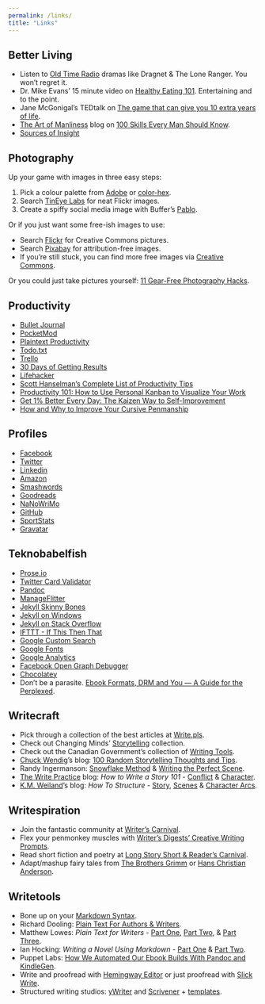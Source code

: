 ```yaml
---
permalink: /links/
title: "Links"
---
```

<h2 id="better-living">Better Living</h2>
<ul>
<li>Listen to <a href="https://archive.org/details/oldtimeradio">Old Time Radio</a> dramas like Dragnet &amp; The Lone Ranger. You won’t regret it.</li>
<li>Dr. Mike Evans’ 15 minute video on <a href="https://www.youtube.com/watch?v=fqhYBTg73fw">Healthy Eating 101</a>. Entertaining and to the point.</li>
<li>Jane McGonigal’s TEDtalk on <a href="https://www.ted.com/talks/jane_mcgonigal_the_game_that_can_give_you_10_extra_years_of_life">The game that can give you 10 extra years of life</a>.</li>
<li><a href="http://www.artofmanliness.com/">The Art of Manliness</a> blog on <a href="http://www.artofmanliness.com/2015/09/28/100-skills-every-man-should-know/">100 Skills Every Man Should Know</a>.</li>
<li><a href="http://sourcesofinsight.com/">Sources of Insight</a></li>
</ul>
<h2 id="photography">Photography</h2>
<p>Up your game with images in three easy steps:</p>
<ol>
<li>Pick a colour palette from <a href="https://color.adobe.com/explore/newest/">Adobe</a> or <a href="http://www.color-hex.com/color-palettes/">color-hex</a>.</li>
<li>Search <a href="http://labs.tineye.com/multicolr/">TinEye Labs</a> for neat Flickr images.</li>
<li>Create a spiffy social media image with Buffer’s <a href="https://buffer.com/pablo">Pablo</a>.</li>
</ol>
<p>Or if you just want some free-ish images to use:</p>
<ul>
<li>Search <a href="https://www.flickr.com/search/?l=commderiv">Flickr</a> for Creative Commons pictures.</li>
<li>Search <a href="https://pixabay.com/">Pixabay</a> for attribution-free images.</li>
<li>If you’re still stuck, you can find more free images via <a href="http://search.creativecommons.org/">Creative Commons</a>.</li>
</ul>
<p>Or you could just take pictures yourself: <a href="http://www.lifehack.org/articles/lifestyle/11-gear-free-photography-hacks.html">11 Gear-Free Photography Hacks</a>.</p>
<h2 id="productivity">Productivity</h2>
<ul>
<li><a href="http://bulletjournal.com/">Bullet Journal</a></li>
<li><a href="http://www.pocketmod.com/">PocketMod</a></li>
<li><a href="http://plaintext-productivity.net/">Plaintext Productivity</a></li>
<li><a href="http://www.todotxt.com/">Todo.txt</a></li>
<li><a href="https://trello.com/douglangille/recommend/">Trello</a></li>
<li><a href="http://www.30daysofgettingresults.com/">30 Days of Getting Results</a></li>
<li><a href="http://lifehacker.com/">Lifehacker</a></li>
<li><a href="http://www.hanselman.com/blog/ScottHanselmansCompleteListOfProductivityTips.aspx">Scott Hanselman’s Complete List of Productivity Tips</a></li>
<li><a href="http://lifehacker.com/productivity-101-how-to-use-personal-kanban-to-visuali-1687948640">Productivity 101: How to Use Personal Kanban to Visualize Your Work</a></li>
<li><a href="http://www.artofmanliness.com/2015/08/10/get-1-better-every-day-the-kaizen-way-to-self-improvement/">Get 1% Better Every Day: The Kaizen Way to Self-Improvement</a></li>
<li><a href="http://www.artofmanliness.com/2014/12/16/improve-your-cursive-handwriting/">How and Why to Improve Your Cursive Penmanship</a></li>
</ul>
<h2 id="profiles">Profiles</h2>
<ul>
<li><a href="https://www.facebook.com/RealDougLangille">Facebook</a></li>
<li><a href="https://twitter.com/douglangille">Twitter</a></li>
<li><a href="https://www.linkedin.com/in/douglangille">Linkedin</a></li>
<li><a href="https://amazon.com/author/douglangille">Amazon</a></li>
<li><a href="https://www.smashwords.com/profile/view/douglangille">Smashwords</a></li>
<li><a href="https://www.goodreads.com/douglangille">Goodreads</a></li>
<li><a href="https://nanowrimo.org/participants/douglangille">NaNoWriMo</a></li>
<li><a href="https://github.com/douglangille">GitHub</a></li>
<li><a href="https://www.sportstats.ca/dashboard/results.xhtml?userid=11354">SportStats</a></li>
<li><a href="https://gravatar.com/douglangille">Gravatar</a></li>
</ul>
<h2 id="teknobabelfish">Teknobabelfish</h2>
<ul>
<li><a href="http://prose.io/">Prose.io</a></li>
<li><a href="https://cards-dev.twitter.com/validator">Twitter Card Validator</a></li>
<li><a href="http://pandoc.org/">Pandoc</a></li>
<li><a href="https://manageflitter.com/">ManageFlitter</a></li>
<li><a href="https://mmistakes.github.io/skinny-bones-jekyll/">Jekyll Skinny Bones</a></li>
<li><a href="http://todthomson.com/2015/01/11/jekyll-on-windows/">Jekyll on Windows</a></li>
<li><a href="http://stackoverflow.com/questions/tagged/jekyll">Jekyll on Stack Overflow</a></li>
<li><a href="https://ifttt.com/">IFTTT - If This Then That</a></li>
<li><a href="https://cse.google.com/">Google Custom Search</a></li>
<li><a href="https://www.google.com/fonts/">Google Fonts</a></li>
<li><a href="https://www.google.com/analytics/web/">Google Analytics</a></li>
<li><a href="https://developers.facebook.com/tools/debug/og/object/">Facebook Open Graph Debugger</a></li>
<li><a href="https://chocolatey.org/">Chocolatey</a></li>
<li>Don’t be a parasite. <a href="https://apprenticealf.wordpress.com/2011/01/13/ebooks-formats-drm-and-you-%E2%80%94-a-guide-for-the-perplexed/">Ebook Formats, DRM and You — A Guide for the Perplexed</a>.</li>
</ul>
<h2 id="writecraft">Writecraft</h2>
<ul>
<li>Pick through a collection of the best articles at <a href="http://writepls.com/">Write.pls</a>.</li>
<li>Check out Changing Minds’ <a href="http://changingminds.org/disciplines/storytelling/storytelling.htm">Storytelling</a> collection.</li>
<li>Check out the Canadian Government’s collection of <a href="http://www.noslangues-ourlanguages.gc.ca/bien-well/outils-tools-eng.html">Writing Tools</a>.</li>
<li><a href="http://terribleminds.com/ramble/blog/">Chuck Wendig</a>’s blog: <a href="http://terribleminds.com/ramble/2015/08/04/100-random-storytelling-thoughts-and-tips-starting-now/">100 Random Storytelling Thoughts and Tips</a>.</li>
<li>Randy Ingermanson: <a href="http://www.advancedfictionwriting.com/articles/snowflake-method/">Snowflake Method</a> &amp; <a href="http://www.advancedfictionwriting.com/articles/writing-the-perfect-scene/">Writing the Perfect Scene</a>.</li>
<li><a href="http://thewritepractice.com">The Write Practice</a> blog: <em>How to Write a Story 101</em> - <a href="http://thewritepractice.com/conflict-101/">Conflict</a> &amp; <a href="http://thewritepractice.com/how-to-write-a-story-character/">Character</a>.</li>
<li><a href="http://www.helpingwritersbecomeauthors.com/">K.M. Weiland</a>’s blog: <em>How To Structure</em> - <a href="http://www.helpingwritersbecomeauthors.com/secrets-story-structure-complete-series/">Story</a>, <a href="http://www.helpingwritersbecomeauthors.com/how-to-structure-scenes/">Scenes</a> &amp; <a href="http://www.helpingwritersbecomeauthors.com/write-character-arcs/">Character Arcs</a>.</li>
</ul>
<h2 id="writespiration">Writespiration</h2>
<ul>
<li>Join the fantastic community at <a href="http://www.writerscarnival.ca/activity/">Writer’s Carnival</a>.</li>
<li>Flex your penmonkey muscles with <a href="http://www.writersdigest.com/prompts">Writer’s Digests’ Creative Writing Prompts</a>.</li>
<li>Read short fiction and poetry at <a href="http://alongstoryshort.net/">Long Story Short &amp; Reader’s Carnival</a>.</li>
<li>Adapt/mashup fairy tales from <a href="http://www.pitt.edu/~dash/grimmtales.html">The Brothers Grimm</a> or <a href="http://hca.gilead.org.il/">Hans Christian Anderson</a>.</li>
</ul>
<h2 id="writetools">Writetools</h2>
<ul>
<li>Bone up on your <a href="http://daringfireball.net/projects/markdown/">Markdown Syntax</a>.</li>
<li>Richard Dooling: <a href="http://dooling.com/index.php/2012/12/20/plain-text-for-authors-writers/">Plain Text For Authors &amp; Writers</a>.</li>
<li>Matthew Lowes: <em>Plain Text for Writers</em> - <a href="https://matthewlowes.com/2011/10/08/plain-text-for-writers-part-i-an-argument-for-the-use-of-plain-text/">Part One</a>, <a href="https://matthewlowes.com/2011/12/06/plain-text-for-writers-part-ii-a-proposal-for-a-plain-text-manuscript-format/">Part Two</a>, &amp; <a href="https://matthewlowes.com/2012/07/14/plain-text-for-writers-part-iii-a-quick-guide-to-working-with-plain-text/">Part Three</a>.</li>
<li>Ian Hocking: <em>Writing a Novel Using Markdown</em> - <a href="http://ianhocking.com/2013/06/22/writing-a-novel-using-markdown/">Part One</a> &amp; <a href="http://ianhocking.com/2013/06/23/writing-a-novel-using-markdown-part-two/">Part Two</a>.</li>
<li>Puppet Labs: <a href="https://puppetlabs.com/blog/automated-ebook-generation-convert-markdown-epub-mobi-pandoc-kindlegen">How We Automated Our Ebook Builds With Pandoc and KindleGen</a>.</li>
<li>Write and proofread with <a href="http://www.hemingwayapp.com/">Hemingway Editor</a> or just proofread with <a href="https://www.slickwrite.com">Slick Write</a>.</li>
<li>Structured writing studios: <a href="http://www.spacejock.com/yWriter6.html">yWriter</a> and <a href="https://www.literatureandlatte.com/scrivener.php">Scrivener</a> + <a href="http://belindacrawford.com/templates-for-your-writing-life/">templates</a>.</li>
</ul>
